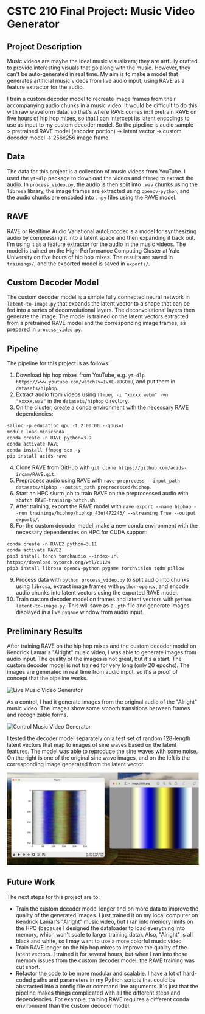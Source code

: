 # CSTC 210 Final Project: Music Video Generator

## Project Description
Music videos are maybe the ideal music visualizers; they are artfully crafted to provide interesting visuals that go along with the music. However, they can't be auto-generated in real time. My aim is to make a model that generates artificial music videos from live audio input, using RAVE as a feature extractor for the audio.

I train a custom decoder model to recreate image frames from their accompanying audio chunks in a music video. It would be difficult to do this with raw waveform data, so that's where RAVE comes in: I pretrain RAVE on five hours of hip hop mixes, so that I can intercept its latent encodings to use as input to my custom decoder model. So the pipeline is audio sample -> pretrained RAVE model (encoder portion) -> latent vector -> custom decoder model -> 256x256 image frame.

## Data
The data for this project is a collection of music videos from YouTube. I used the `yt-dlp` package to download the videos and `ffmpeg` to extract the audio. In `process_video.py`, the audio is then split into `.wav` chunks using the `librosa` library, the image frames are extracted using `opencv-python`, and the audio chunks are encoded into `.npy` files using the RAVE model.

## RAVE
RAVE or Realtime Audio Variational autoEncoder is a model for synthesizing audio by compressing it into a latent space and then expanding it back out. I'm using it as a feature extractor for the audio in the music videos. The model is trained on the High-Performance Computing Cluster at Yale University on five hours of hip hop mixes. The results are saved in `trainings/`, and the exported model is saved in `exports/`.

## Custom Decoder Model
The custom decoder model is a simple fully connected neural network in `latent-to-image.py` that expands the latent vector to a shape that can be fed into a series of deconvolutional layers. The deconvolutional layers then generate the image. The model is trained on the latent vectors extracted from a pretrained RAVE model and the corresponding image frames, as prepared in `process_video.py`.

## Pipeline
The pipeline for this project is as follows:
1. Download hip hop mixes from YouTube, e.g. `yt-dlp https://www.youtube.com/watch?v=IvXE-aDGOaU`, and put them in `datasets/hiphop`.
2. Extract audio from videos using `ffmpeg -i "xxxxx.webm" -vn "xxxxx.wav"` in the `datasets/hiphop` directory.
3. On the cluster, create a conda environment with the necessary RAVE dependencies:
```
salloc -p education_gpu -t 2:00:00 --gpus=1
module load miniconda
conda create -n RAVE python=3.9
conda activate RAVE
conda install ffmpeg sox -y
pip install acids-rave
```
4. Clone RAVE from GitHub with `git clone https://github.com/acids-ircam/RAVE.git`.
5. Preprocess audio using RAVE with `rave preprocess --input_path datasets/hiphop --output_path preprocessed/hiphop`.
6. Start an HPC slurm job to train RAVE on the preprocessed audio with `sbatch RAVE-training-batch.sh`.
7. After training, export the RAVE model with `rave export --name hiphop --run trainings/hiphop/hiphop_43ef472243/ --streaming True --output exports/`.
8. For the custom decoder model, make a new conda environment with the necessary dependencies on HPC for CUDA support:
```
conda create -n RAVE2 python=3.11
conda activate RAVE2
pip3 install torch torchaudio --index-url https://download.pytorch.org/whl/cu124
pip3 install librosa opencv-python pygame torchvision tqdm pillow
```
9. Process data with `python process_video.py` to split audio into chunks using `librosa`, extract image frames with `python-opencv`, and encode audio chunks into latent vectors using the exported RAVE model.
10. Train custom decoder model on frames and latent vectors with `python latent-to-image.py`. This will save as a `.pth` file and generate images displayed in a live `pygame` window from audio input.

## Preliminary Results
After training RAVE on the hip hop mixes and the custom decoder model on Kendrick Lamar's "Alright" music video, I was able to generate images from audio input. The quality of the images is not great, but it's a start. The custom decoder model is not trained for very long (only 20 epochs). The images are generated in real time from audio input, so it's a proof of concept that the pipeline works.

![Live Music Video Generator](screenshots/live-audio.gif)

As a control, I had it generate images from the original audio of the "Alright" music video. The images show some smooth transitions between frames and recognizable forms.

![Control Music Video Generator](screenshots/control.gif)

I tested the decoder model separately on a test set of random 128-length latent vectors that map to images of sine waves based on the latent features. The model was able to reproduce the sine waves with some noise. On the right is one of the original sine wave images, and on the left is the corresponding image generated from the latent vector.

![Sine Wave Test](screenshots/sine-wave-test.png)

## Future Work
The next steps for this project are to:
- Train the custom decoder model longer and on more data to improve the quality of the generated images. I just trained it on my local computer on Kendrick Lamar's "Alright" music video, but I ran into memory limits on the HPC (because I designed the dataloader to load everything into memory, which won't scale to larger training data). Also, "Alright" is all black and white, so I may want to use a more colorful music video.
- Train RAVE longer on the hip hop mixes to improve the quality of the latent vectors. I trained it for several hours, but when I ran into those memory issues from the custom decoder model, the RAVE training was cut short.
- Refactor the code to be more modular and scalable. I have a lot of hard-coded paths and parameters in my Python scripts that could be abstracted into a config file or command line arguments. It's just that the pipeline makes things complicated with all the different steps and dependencies. For example, training RAVE requires a different conda environment than the custom decoder model.